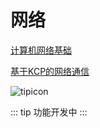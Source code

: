﻿网络
===

[计算机网络基础](./计算机网络基础/计算机网络基础.md)

[基于KCP的网络通信](./基于KCP的网络通信/基于KCP的网络通信.md)

![tipicon](/miku.png)
<!-- 功能开发中 -->
::: tip
功能开发中
:::